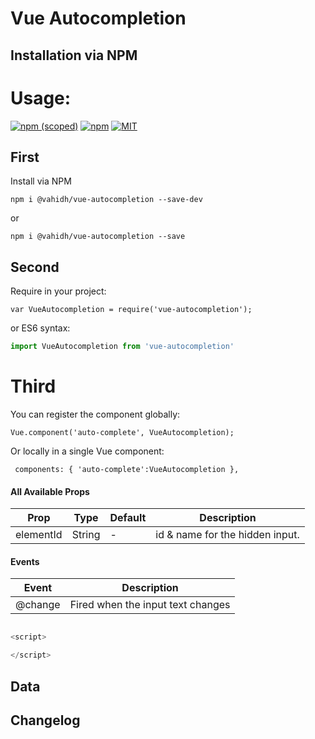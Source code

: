 # Vue Autocompletion

## Installation via NPM
# Usage:


[![npm (scoped)](https://img.shields.io/npm/v/@vahidh/vue-autocompletion.svg?style=flat-square)](https://www.npmjs.com/package/@vahidh/vue-autocompletion)
[![npm](https://img.shields.io/npm/dm/@vahidh/vue-autocompletion.svg?style=flat-square)](https://www.npmjs.com/package/@vahidh/vue-autocompletion)
[![MIT](https://img.shields.io/github/license/vahidhedayati/vue-autocompletion.svg?style=flat-square)](https://opensource.org/licenses/MIT)
## First
Install via NPM 
```
npm i @vahidh/vue-autocompletion --save-dev
```
or
```
npm i @vahidh/vue-autocompletion --save
```
## Second
Require in your project:
```
var VueAutocompletion = require('vue-autocompletion');
```
or ES6 syntax:
```js
import VueAutocompletion from 'vue-autocompletion'
```

# Third
You can register the component globally:
```
Vue.component('auto-complete', VueAutocompletion);
```
Or locally in a single Vue component:
```
 components: { 'auto-complete':VueAutocompletion },
```
#### All Available Props

Prop | Type | Default | Description
--- | --- | --- | ---
elementId | String | - | id & name for the hidden input.

#### Events

Event | Description
--- | ---
@change | Fired when the input text changes

```html

```

```javascript
<script>

</script>
```

## Data

## Changelog
